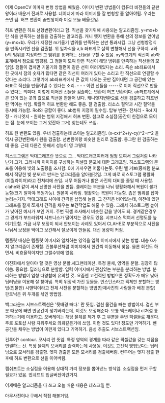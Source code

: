 어제 OpenCV 이미지 변형 방법을 배웠음. 이미지 변환 방법들이 컴퓨터 비전들의 끝판왕이라 배운거 진짜로 사용함. 데이터에 따라 이미지를 잘 변형할 줄 알아야됨. 우리는 쓰면 됨. 허프 변환이 끝판왕이라 이걸 오늘 배울것임. 

허프 변환은 허프 선형변환이라고 함. 직선을 찾기위해 사용되는 알고리즘임. y=mx+b 란 식을 만족하는 설들을 검출하는 알고리즘. 
캐니 엣지 변환을 통해 선의 정보를 얻어냄(y=mx+b). 우리가 지정한 m기울기 범위를 만족하는 선만 통과시킴. 
그냥 선형방정식을 만족시키면 선을 검출함. 위 일차식을 a,b 좌표계로 살짝 변형해서 선을 구하지. a와 b의 범위를 지정하면 그 범위를 통과하는 선들을 구할 수 있음. xy좌표계의 직선이 ab좌표계에서 점으로 맵핑됨. 그 점들이 모여 만든 직선이 해당 범위를 만족하는 직선들의 모임임.  점들이 겹치면 기울기와 절편이 같은 선이 여러개있다는 소리. 즉슨 ab좌표에서 한 곳에서 점의 숫자가 많다면 같은 직선이 여러개 있다는 소리고 한 직선으로 연결할 수 있다는 소리다. 그렇기에 ab좌표계에서 큰 값이 나오는 곳만 집어내면 그 공간에 있는 좌표로 직선을 만들어낼 수 있다는 소리. - - - 이런 선들을 -----로 이어 직선으로 만들 수 있다는 의미다. 이렇게 이어진 선들을 검출하는 변환이 허프 변환이다. ab좌표계에서 큰 값이 있는 곳의 값으로 직선을 만들어 낸다. 캐니엣지변환으로 선을 검출하고 허프변환 먹이는 식임. 확률적 허프 변환만 해도 좋음. 잘 검출함. 리소스 절약과 시간 절약을 동시에 가능함. RoI와 궁합이 좋다. ab범위 지정이 필수임. 탑뷰 변환- 전처리 - RoI 지정 - 캐니엣지 - 원하는 범위 지정해서 허프 변환. 참고로 소실점(공간이 한점으로 모이는 점. 눈에 보이는 그거 있잔아 그거) 찾는데도 쓰임.

허프 원 변환도 있음. 우너 검출하는데 쓰이는 알고리즘임. (x-cx)^2+(y-cy)^2=r^2 을 역시 공간변환해서 원을 검출함. 선변환이랑 비슷한 원리로 검출함. 동그란 원 검출하는데 좋음. 근데 다른건 못해서 성능이 영 그렇데

히스토그램은 막대그래프란 뜻으로 그... 막대드래프여러개 엄청 모여서 그림처럼 나타난거 그거. 그러니까 이미지를 구성하는 픽셀값 분포에 대한 그래프임. 히스토그램의 분포를 이용해 빛의 노출량을 조사함. 0에 가까우면 어둡다는뜻. 우린 벨 커브(종처럼 분포해서 적당한 빛 분포)로 만드는 알고리즘을 알아볼것임. 그게 바로 히스토그램 평활화(이퀄라이저)라고 전처리에 쓰임. 너무 어둡거나 밝은 사진의 대비를 줄일 때 사용함. clahe와 같이 써서 선명한 사진을 만듬. 클레이는 부분을 나눠 평활화해서 복원이 불가능함(크기 알아야 복원가능). 원본이 사라짐. 평활화는 복원이 가능함. 좁은 범위를 잡아 늘리는거지. 막대그래프 사이에 간격을 삽입해 늘림. 그 간격은 비어있는데, 이전에 있던 그래프를 잘게 쪼개서 간격을 채우는 보간작업도 해줄 수 있음. 그래서 히스토그램 높이가 낮아진 예시가 보인 거지. 주변 픽셀 조사해서 비슷한 값을 넣어도 되. 경계같은경우 그 경계가 부드러워져 샤프니스가 떨어지는 경우도 있음. 샤프니스 먹여서 선명도를 높이기도함. 가금 너무 보정이 되서 안보이는 사례도 있어서 CLAHE로 부분적으로 사진을 나눠서 보정을 먹이고 보간해서 잘보이게 만들음. 대신 용량이 커짐.

템플릿 매칭은 템플릿 이미지와 일치하는 영역을 입력 이미지에서 찾는 방법. 대충 6가지 알고리즘이 존재함. 컨볼루션처럼 이미지에서 한칸씩 이동해서 찾음. 물론 회전도 하면서. 비효율적이지만 그럴수밖에 없음. 

이진화에서 알아야 할 것은 영상 분할.세그맨테이션. 특정 물체, 영역을 분할. 굉장히 많이씀. 중요함. 딥러닝으로 분할함. 입력 이미지에서 관심있는 부분을 분리하는 방법. 분리하는 방법이 엄청 다양함에 유의할 것. 요즘엔 고전적인 방법으론 정확도가 매우 낮아 딥러닝을 이용해 잘 찾아냄. 특히 위장색 가진 동물들.
인스턴스라고 객체만 분할하는 방법(인물만)
시맨틱이라고 전체 사진을 분할하는 방법(단체사진의 사람들과 배경 분할)
판토닉은 위 두개를 섞인 방법임.

백그라운드 서브스트랙션은 '뒷배경 빼다.' 란 뜻임. 겹친 물건을 빼는 방법이지. 겹친 부분 때문에 빼면 빈공간이 생겨버리는데, 이것도 보정해준다. 보통 엑스레이나 ct처럼 통과하는거에 이용하고. 오버레이는 해당 물체를 제거 후 그 부분을 주변 픽셀들로 채운다. 주로 포토샵 사람 지워주세요 의뢰같은거에 쓰임. 이런 것도 있다! 정도만 기억하기. 뺀공간을 채우는 방법이 이런게 있다고 기억하기. 음성 추출도 서브스트랙션임. 

컨투어? contour. 모서리 란 뜻임. 특정 영역의 경계를 따라 같은 픽셀값을 갖는 지점을 연결하는 선. 특정 물체의 모서리를 출력하는데 사용됨. 이것도 고전적 방법보다는 딥러닝으로 모서리를 검출함. 엣지 검출은 모든 모서리를 검출해버림. 컨투어는 엣지 검출 한 후에 허프 변환으로 선을 이어버림. 

캠쉬프트는 소실점을 이용해 상대적 거리 정보를 뽑아낸느 방식임. 소실점을 먼저 구할 필요가 있음. 민쉬프트 업글버전이란거지.

어제배운 알고리즘을 다 쓰고 오늘 배운 내용은 테스크일 뿐. 

아무사진이나 구해서 직접 해볼거임.
